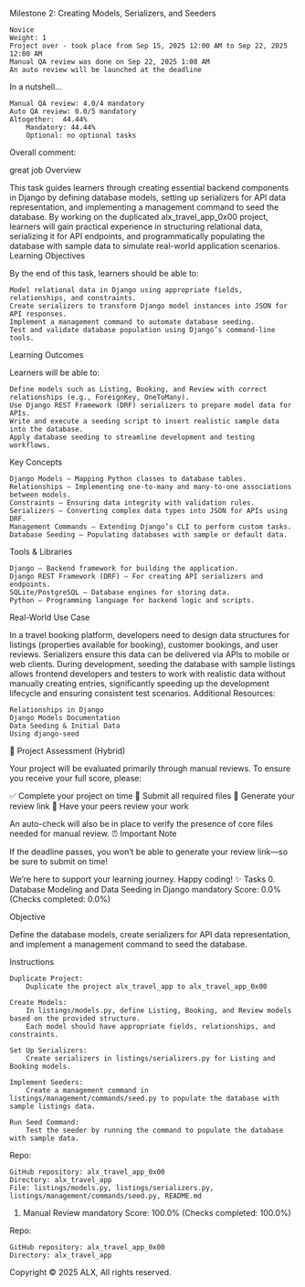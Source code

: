 
Milestone 2: Creating Models, Serializers, and Seeders

    Novice
    Weight: 1
    Project over - took place from Sep 15, 2025 12:00 AM to Sep 22, 2025 12:00 AM
    Manual QA review was done on Sep 22, 2025 1:08 AM
    An auto review will be launched at the deadline

In a nutshell…

    Manual QA review: 4.0/4 mandatory
    Auto QA review: 0.0/5 mandatory
    Altogether:  44.44%
        Mandatory: 44.44%
        Optional: no optional tasks

Overall comment:

great job
Overview

This task guides learners through creating essential backend components in Django by defining database models, setting up serializers for API data representation, and implementing a management command to seed the database. By working on the duplicated alx_travel_app_0x00 project, learners will gain practical experience in structuring relational data, serializing it for API endpoints, and programmatically populating the database with sample data to simulate real-world application scenarios.
Learning Objectives

By the end of this task, learners should be able to:

    Model relational data in Django using appropriate fields, relationships, and constraints.
    Create serializers to transform Django model instances into JSON for API responses.
    Implement a management command to automate database seeding.
    Test and validate database population using Django’s command-line tools.

Learning Outcomes

Learners will be able to:

    Define models such as Listing, Booking, and Review with correct relationships (e.g., ForeignKey, OneToMany).
    Use Django REST Framework (DRF) serializers to prepare model data for APIs.
    Write and execute a seeding script to insert realistic sample data into the database.
    Apply database seeding to streamline development and testing workflows.

Key Concepts

    Django Models – Mapping Python classes to database tables.
    Relationships – Implementing one-to-many and many-to-one associations between models.
    Constraints – Ensuring data integrity with validation rules.
    Serializers – Converting complex data types into JSON for APIs using DRF.
    Management Commands – Extending Django’s CLI to perform custom tasks.
    Database Seeding – Populating databases with sample or default data.

Tools & Libraries

    Django – Backend framework for building the application.
    Django REST Framework (DRF) – For creating API serializers and endpoints.
    SQLite/PostgreSQL – Database engines for storing data.
    Python – Programming language for backend logic and scripts.

Real-World Use Case

In a travel booking platform, developers need to design data structures for listings (properties available for booking), customer bookings, and user reviews. Serializers ensure this data can be delivered via APIs to mobile or web clients. During development, seeding the database with sample listings allows frontend developers and testers to work with realistic data without manually creating entries, significantly speeding up the development lifecycle and ensuring consistent test scenarios.
Additional Resources:

    Relationships in Django
    Django Models Documentation
    Data Seeding & Initial Data
    Using django-seed

📝 Project Assessment (Hybrid)

Your project will be evaluated primarily through manual reviews. To ensure you receive your full score, please:

✅ Complete your project on time
📄 Submit all required files
🔗 Generate your review link
👥 Have your peers review your work

An auto-check will also be in place to verify the presence of core files needed for manual review.
⏰ Important Note

If the deadline passes, you won’t be able to generate your review link—so be sure to submit on time!

We’re here to support your learning journey. Happy coding! ✨
Tasks
0. Database Modeling and Data Seeding in Django
mandatory
Score: 0.0% (Checks completed: 0.0%)

Objective

Define the database models, create serializers for API data representation, and implement a management command to seed the database.

Instructions

    Duplicate Project:
        Duplicate the project alx_travel_app to alx_travel_app_0x00

    Create Models:
        In listings/models.py, define Listing, Booking, and Review models based on the provided structure.
        Each model should have appropriate fields, relationships, and constraints.

    Set Up Serializers:
        Create serializers in listings/serializers.py for Listing and Booking models.

    Implement Seeders:
        Create a management command in listings/management/commands/seed.py to populate the database with sample listings data.

    Run Seed Command:
        Test the seeder by running the command to populate the database with sample data.

Repo:

    GitHub repository: alx_travel_app_0x00
    Directory: alx_travel_app
    File: listings/models.py, listings/serializers.py, listings/management/commands/seed.py, README.md

1. Manual Review
mandatory
Score: 100.0% (Checks completed: 100.0%)

Repo:

    GitHub repository: alx_travel_app_0x00
    Directory: alx_travel_app

Copyright © 2025 ALX, All rights reserved.
